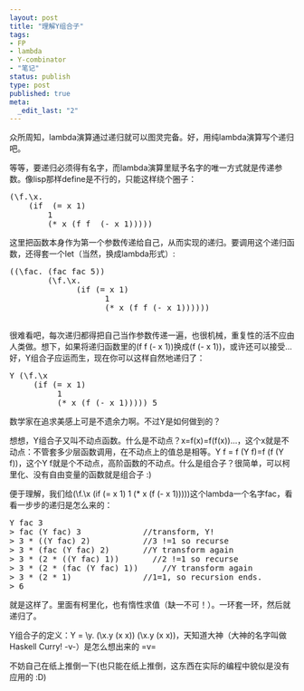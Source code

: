 ```yaml
---
layout: post
title: "理解Y组合子"
tags: 
- FP
- lambda
- Y-combinator
- "笔记"
status: publish
type: post
published: true
meta: 
  _edit_last: "2"
---
```


众所周知，lambda演算通过递归就可以图灵完备。好，用纯lambda演算写个递归吧。

等等，要递归必须得有名字，而lambda演算里赋予名字的唯一方式就是传递参数。像lisp那样define是不行的，只能这样绕个圈子：

<pre lang="lisp">
(\f.\x.
    (if  (= x 1)
        1
        (* x (f f  (- x 1)))))
</pre>

这里把函数本身作为第一个参数传递给自己，从而实现的递归。要调用这个递归函数，还得套一个let（当然，换成lambda形式）:

<pre lang="lisp">
((\fac. (fac fac 5))
        (\f.\x.
              (if (= x 1)
                    1
                    (* x (f f (- x 1))))))

</pre>

很难看吧，每次递归都得把自己当作参数传递一遍，也很机械，重复性的活不应由人类做。想下，如果将递归函数里的(f f (- x 1))换成(f (- x 1))，或许还可以接受…好，Y组合子应运而生，现在你可以这样自然地递归了：

<pre lang="lisp">
Y (\f.\x
     (if (= x 1)
          1
          (* x (f (- x 1))))) 5
</pre>

数学家在追求美感上可是不遗余力啊。不过Y是如何做到的？

想想，Y组合子又叫不动点函数。什么是不动点？x=f(x)=f(f(x))…，这个x就是不动点：不管套多少层函数调用，在不动点上的值总是相等。Y f = f (Y f)=f (f (Y f))，这个Y f就是个不动点，高阶函数的不动点。什么是组合子？很简单，可以柯里化、没有自由变量的函数就是组合子 :)

便于理解，我们给(\f.\x (if (= x 1) 1 (* x (f (- x 1)))))这个lambda一个名字fac，看看一步步的递归是怎么来的：

<pre lang="lisp">
Y fac 3
> fac (Y fac) 3         	//transform, Y!
> 3 * ((Y fac) 2)        	//3 !=1 so recurse
> 3 * (fac (Y fac) 2)    	//Y transform again
> 3 * (2 * ((Y fac) 1))       //2 !=1 so recurse
> 3 * (2 * (fac (Y fac) 1))   	//Y transform again
> 3 * (2 * 1)             	//1=1, so recursion ends.
> 6
</pre>

就是这样了。里面有柯里化，也有惰性求值（缺一不可！）。一环套一环，然后就递归了。

Y组合子的定义：Y = \y. (\x.y (x x)) (\x.y (x x))，天知道大神（大神的名字叫做Haskell Curry! -v-）是怎么想出来的 =v=

不妨自己在纸上推倒一下(也只能在纸上推倒，这东西在实际的编程中貌似是没有应用的 :D)
